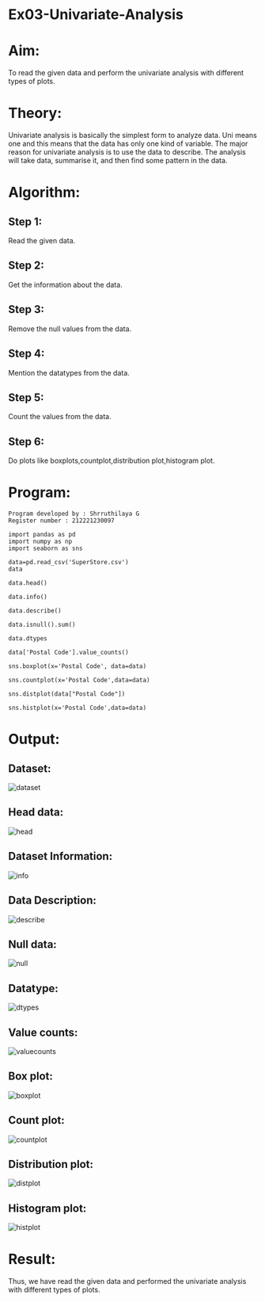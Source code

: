 # Ex03-Univariate-Analysis
# Aim:
To read the given data and perform the univariate analysis with different types of plots.

# Theory:
Univariate analysis is basically the simplest form to analyze data. Uni means one and this means that the data has only one kind of variable. The major reason for univariate analysis is to use the data to describe. The analysis will take data, summarise it, and then find some pattern in the data.

# Algorithm:
## Step 1:
Read the given data.
## Step 2:
Get the information about the data.

## Step 3:
Remove the null values from the data.

## Step 4:
Mention the datatypes from the data.

## Step 5:
Count the values from the data.

## Step 6:
Do plots like boxplots,countplot,distribution plot,histogram plot.

# Program:
```
Program developed by : Shrruthilaya G
Register number : 212221230097

import pandas as pd
import numpy as np
import seaborn as sns

data=pd.read_csv('SuperStore.csv')
data

data.head()

data.info()

data.describe()

data.isnull().sum()

data.dtypes

data['Postal Code'].value_counts()

sns.boxplot(x='Postal Code', data=data)

sns.countplot(x='Postal Code',data=data)

sns.distplot(data["Postal Code"])

sns.histplot(x='Postal Code',data=data)
```
# Output:
## Dataset:

![dataset](https://user-images.githubusercontent.com/94165957/194359404-dbf8ccad-0d3b-43a2-8984-a18d694bac64.png)

## Head data:

![head](https://user-images.githubusercontent.com/94165957/194359364-46f68956-4de1-4361-8b4a-e284fa2c7665.png)

## Dataset Information:

![info](https://user-images.githubusercontent.com/94165957/194359292-8fc4ecaf-bc54-43f7-a50e-b722844f4ddd.png)

## Data Description:

![describe](https://user-images.githubusercontent.com/94165957/194359242-05df0748-5a96-4490-a4f1-b61e4f4dd079.png)


## Null data:

![null](https://user-images.githubusercontent.com/94165957/194359166-8a815c05-d2a2-4337-b8d5-e67196e829ee.png)

## Datatype:

![dtypes](https://user-images.githubusercontent.com/94165957/194359080-89ef8951-fdd3-46bd-b131-e32cf2ca63bd.png)


## Value counts:

![valuecounts](https://user-images.githubusercontent.com/94165957/194359000-c38df02d-59a2-410f-a86a-396cc93bc650.png)

## Box plot:
![boxplot](https://user-images.githubusercontent.com/94165957/194358960-b3fc93fa-cb6c-47bd-b9ea-2d330819053d.png)


## Count plot:

![countplot](https://user-images.githubusercontent.com/94165957/194358917-154fc777-a5ae-4d15-81a3-a8c6b56721cd.png)

## Distribution plot:

![distplot](https://user-images.githubusercontent.com/94165957/194358840-c0371f0a-3c88-4fc2-9ca3-2023abd425d4.png)

## Histogram plot:

![histplot](https://user-images.githubusercontent.com/94165957/194358822-1f99028a-a96f-403f-a8d0-5ac6ebdab265.png)

# Result:
Thus, we have read the given data and performed the univariate analysis with different types of plots.
